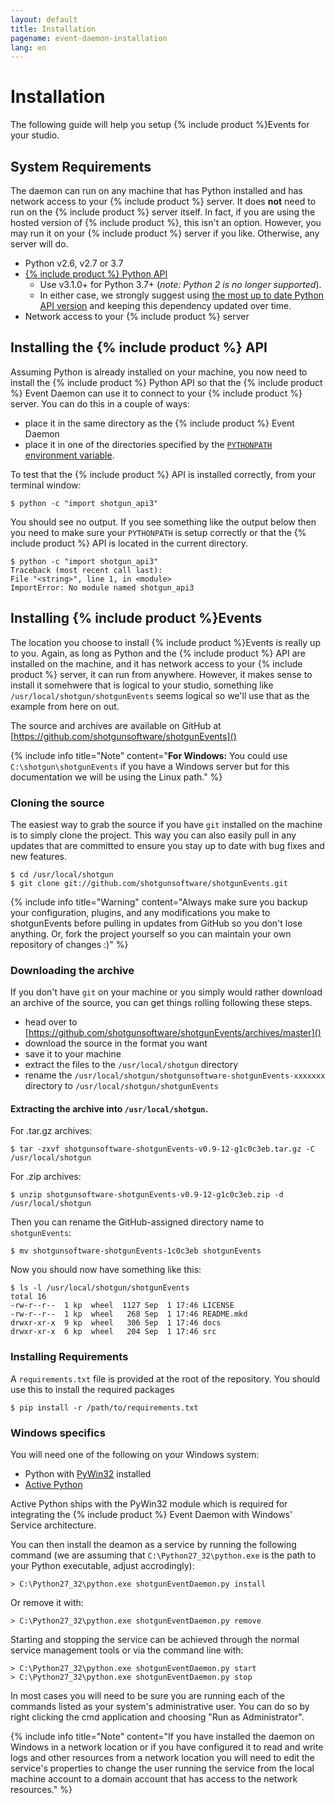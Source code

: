 ```yaml
---
layout: default
title: Installation
pagename: event-daemon-installation
lang: en
---
```



# Installation

The following guide will help you setup {% include product %}Events for your studio.

<a id="System_Requirements"></a>
## System Requirements

The daemon can run on any machine that has Python installed and has network access to your {% include product %} server. It does **not** need to run on the {% include product %} server itself. In fact, if you are using the hosted version of {% include product %}, this isn't an option. However, you may run it on your {% include product %} server if you like. Otherwise, any server will do.

* Python v2.6, v2.7 or 3.7
* [{% include product %} Python API](https://github.com/shotgunsoftware/python-api)
  * Use v3.1.0+ for Python 3.7+ (_note: Python 2 is no longer supported_).
  * In either case, we strongly suggest using [the most up to date Python API version](https://github.com/shotgunsoftware/python-api/releases) and keeping this dependency updated over time.
* Network access to your {% include product %} server

<a id="Installing_Shotgun_API"></a>
## Installing the {% include product %} API

Assuming Python is already installed on your machine, you now need to install the {% include product %} Python API so that the {% include product %} Event Daemon can use it to connect to your {% include product %} server. You can do this in a couple of ways:

- place it in the same directory as the {% include product %} Event Daemon
- place it in one of the directories specified by the [`PYTHONPATH` environment variable](http://docs.python.org/tutorial/modules.html).

To test that the {% include product %} API is installed correctly, from your terminal window:

```
$ python -c "import shotgun_api3"
```

You should see no output. If you see something like the output below then you need to make sure your `PYTHONPATH` is setup correctly or that the {% include product %} API is located in the current directory.

```
$ python -c "import shotgun_api3"
Traceback (most recent call last):
File "<string>", line 1, in <module>
ImportError: No module named shotgun_api3
```

<a id="Installing_shotgunEvents"></a>
## Installing {% include product %}Events

The location you choose to install {% include product %}Events is really up to you. Again, as long as Python and the {% include product %} API are installed on the machine, and it has network access to your {% include product %} server, it can run from anywhere. However, it makes sense to install it somehwere that is logical to your studio, something like `/usr/local/shotgun/shotgunEvents` seems logical so we'll use that as the example from here on out.

The source and archives are available on GitHub at [https://github.com/shotgunsoftware/shotgunEvents]()

{% include info title="Note" content="**For Windows:** You could use `C:\shotgun\shotgunEvents` if you have a Windows server but for this documentation we will be using the Linux path." %}

<a id="Cloning_Source"></a>
### Cloning the source

The easiest way to grab the source if you have `git` installed on the machine is to simply clone the project. This way you can also easily pull in any updates that are committed to ensure you stay up to date with bug fixes and new features.

```
$ cd /usr/local/shotgun
$ git clone git://github.com/shotgunsoftware/shotgunEvents.git
```

{% include info title="Warning" content="Always make sure you backup your configuration, plugins, and any modifications you make to shotgunEvents before pulling in updates from GitHub so you don't lose anything. Or, fork the project yourself so you can maintain your own repository of changes :)" %}

<a id="Downloading_Archive"></a>
### Downloading the archive

If you don't have `git` on your machine or you simply would rather download an archive of the source, you can get things rolling following these steps.

- head over to [https://github.com/shotgunsoftware/shotgunEvents/archives/master]()
- download the source in the format you want
- save it to your machine
- extract the files to the `/usr/local/shotgun` directory
- rename the `/usr/local/shotgun/shotgunsoftware-shotgunEvents-xxxxxxx` directory to `/usr/local/shotgun/shotgunEvents`

#### Extracting the archive into `/usr/local/shotgun`.

For .tar.gz archives:

```
$ tar -zxvf shotgunsoftware-shotgunEvents-v0.9-12-g1c0c3eb.tar.gz -C /usr/local/shotgun
```

For .zip archives:

```
$ unzip shotgunsoftware-shotgunEvents-v0.9-12-g1c0c3eb.zip -d /usr/local/shotgun
```

Then you can rename the GitHub-assigned directory name to `shotgunEvents`:

```
$ mv shotgunsoftware-shotgunEvents-1c0c3eb shotgunEvents
```

Now you should now have something like this:

```
$ ls -l /usr/local/shotgun/shotgunEvents
total 16
-rw-r--r--  1 kp  wheel  1127 Sep  1 17:46 LICENSE
-rw-r--r--  1 kp  wheel   268 Sep  1 17:46 README.mkd
drwxr-xr-x  9 kp  wheel   306 Sep  1 17:46 docs
drwxr-xr-x  6 kp  wheel   204 Sep  1 17:46 src
```

<a id="Installing Requirements"></a>
### Installing Requirements

A `requirements.txt` file is provided at the root of the repository. You should use this to install the required packages

```
$ pip install -r /path/to/requirements.txt
```


<a id="Windows_Specifics"></a>
### Windows specifics

You will need one of the following on your Windows system:

* Python with [PyWin32](http://sourceforge.net/projects/pywin32/) installed
* [Active Python](http://www.activestate.com/activepython)

Active Python ships with the PyWin32 module which is required for integrating the {% include product %} Event Daemon with Windows' Service architecture.

You can then install the deamon as a service by running the following command (we are assuming that `C:\Python27_32\python.exe` is the path to your Python executable, adjust accrodingly):

```
> C:\Python27_32\python.exe shotgunEventDaemon.py install
```

Or remove it with:

```
> C:\Python27_32\python.exe shotgunEventDaemon.py remove
```

Starting and stopping the service can be achieved through the normal service management tools or via the command line with:

```
> C:\Python27_32\python.exe shotgunEventDaemon.py start
> C:\Python27_32\python.exe shotgunEventDaemon.py stop
```

In most cases you will need to be sure you are running each of the commands listed as your system's administrative user. You can do so by right clicking the cmd application and choosing "Run as Administrator".

{% include info title="Note" content="If you have installed the daemon on Windows in a network location or if you have configured it to read and write logs and other resources from a network location you will need to edit the service's properties to change the user running the service from the local machine account to a domain account that has access to the network resources." %}
